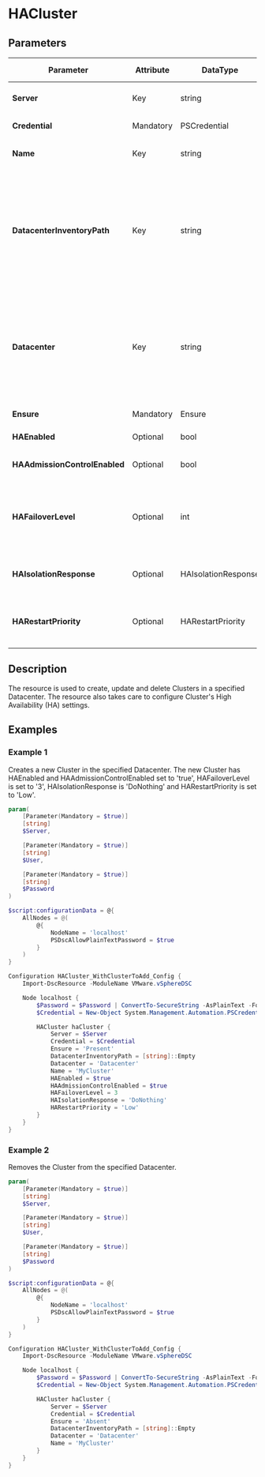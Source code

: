 # HACluster

## Parameters

| Parameter | Attribute | DataType | Description | Allowed Values |
| --- | --- | --- | --- | --- |
| **Server** | Key | string | Name of the Server we are trying to connect to. The Server can be a vCenter or ESXi. ||
| **Credential** | Mandatory | PSCredential | Credentials needed for connection to the specified Server. ||
| **Name** | Key | string | Name of the resource under the Datacenter of 'Datacenter' key property. ||
| **DatacenterInventoryPath** | Key | string | Inventory folder path location of the resource with name specified in 'Name' key property in the Datacenter specified in the 'Datacenter' key property. The path consists of 0 or more folders. Empty path means the resource is in the root inventory folder. The Root folders of the Datacenter are not part of the path. Folder names in path are separated by "/". Example path for a VM resource: "Discovered Virtual Machines/My Ubuntu VMs". ||
| **Datacenter** | Key | string | The full path to the Datacenter we will use from the Inventory. Root 'datacenters' folder is not part of the path. Path can't be empty. Last item in the path is the Datacenter Name. If only the Datacenter Name is specified, Datacenter will be searched under the root 'datacenters' folder. The parts of the path are separated with "/". Example path: "MyDatacentersFolder/MyDatacenter". ||
| **Ensure** | Mandatory | Ensure | Value indicating if the Resource should be Present or Absent. | Present, Absent |
| **HAEnabled** | Optional | bool | Indicates that VMware HA (High Availability) is enabled. ||
| **HAAdmissionControlEnabled** | Optional | bool | Indicates that virtual machines cannot be powered on if they violate availability constraints. ||
| **HAFailoverLevel** | Optional | int | Specifies a configured failover level. This is the number of physical host failures that can be tolerated without impacting the ability to meet minimum thresholds for all running virtual machines. The valid values range from 1 to 4. ||
| **HAIsolationResponse** | Optional | HAIsolationResponse | Indicates that the virtual machine should be powered off if a host determines that it is isolated from the rest of the compute resource. | PowerOff, DoNothing, Shutdown, Unset |
| **HARestartPriority** | Optional | HARestartPriority | Specifies the cluster HA restart priority. VMware HA is a feature that detects failed virtual machines and automatically restarts them on alternative ESX hosts. | Disabled, Low, Medium, High, Unset |

## Description

The resource is used to create, update and delete Clusters in a specified Datacenter. The resource also takes care to configure Cluster's High Availability (HA) settings.

## Examples

### Example 1

Creates a new Cluster in the specified Datacenter. The new Cluster has HAEnabled and HAAdmissionControlEnabled set to 'true', HAFailoverLevel is set to '3', HAIsolationResponse is 'DoNothing' and HARestartPriority is set to 'Low'.

```powershell
param(
    [Parameter(Mandatory = $true)]
    [string]
    $Server,

    [Parameter(Mandatory = $true)]
    [string]
    $User,

    [Parameter(Mandatory = $true)]
    [string]
    $Password
)

$script:configurationData = @{
    AllNodes = @(
        @{
            NodeName = 'localhost'
            PSDscAllowPlainTextPassword = $true
        }
    )
}

Configuration HACluster_WithClusterToAdd_Config {
    Import-DscResource -ModuleName VMware.vSphereDSC

    Node localhost {
        $Password = $Password | ConvertTo-SecureString -AsPlainText -Force
        $Credential = New-Object System.Management.Automation.PSCredential($User, $Password)

        HACluster haCluster {
            Server = $Server
            Credential = $Credential
            Ensure = 'Present'
            DatacenterInventoryPath = [string]::Empty
            Datacenter = 'Datacenter'
            Name = 'MyCluster'
            HAEnabled = $true
            HAAdmissionControlEnabled = $true
            HAFailoverLevel = 3
            HAIsolationResponse = 'DoNothing'
            HARestartPriority = 'Low'
        }
    }
}
```

### Example 2

Removes the Cluster from the specified Datacenter.

```powershell
param(
    [Parameter(Mandatory = $true)]
    [string]
    $Server,

    [Parameter(Mandatory = $true)]
    [string]
    $User,

    [Parameter(Mandatory = $true)]
    [string]
    $Password
)

$script:configurationData = @{
    AllNodes = @(
        @{
            NodeName = 'localhost'
            PSDscAllowPlainTextPassword = $true
        }
    )
}

Configuration HACluster_WithClusterToAdd_Config {
    Import-DscResource -ModuleName VMware.vSphereDSC

    Node localhost {
        $Password = $Password | ConvertTo-SecureString -AsPlainText -Force
        $Credential = New-Object System.Management.Automation.PSCredential($User, $Password)

        HACluster haCluster {
            Server = $Server
            Credential = $Credential
            Ensure = 'Absent'
            DatacenterInventoryPath = [string]::Empty
            Datacenter = 'Datacenter'
            Name = 'MyCluster'
        }
    }
}
```
